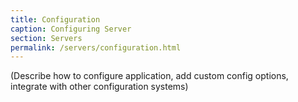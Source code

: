 ```yaml
---
title: Configuration
caption: Configuring Server   
section: Servers
permalink: /servers/configuration.html
---
```


(Describe how to configure application, add custom config options, integrate with other configuration systems)
